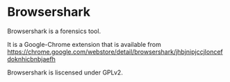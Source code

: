 Browsershark
============

Browsershark is a forensics tool.

It is a Google-Chrome extension that is available from https://chrome.google.com/webstore/detail/browsershark/jhbjnipjccjloncefdoknhicbnbjaefh

Browsershark is liscensed under GPLv2.